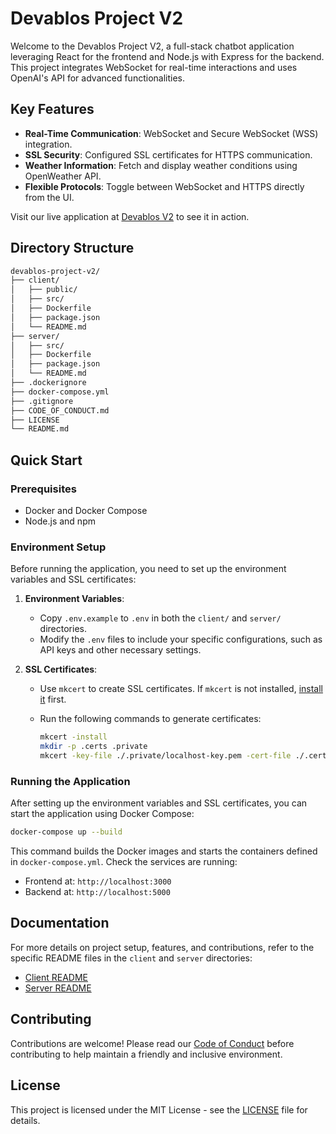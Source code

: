 # Devablos Project V2

Welcome to the Devablos Project V2, a full-stack chatbot application leveraging React for the frontend and Node.js with Express for the backend. This project integrates WebSocket for real-time interactions and uses OpenAI's API for advanced functionalities.

## Key Features

- **Real-Time Communication**: WebSocket and Secure WebSocket (WSS) integration.
- **SSL Security**: Configured SSL certificates for HTTPS communication.
- **Weather Information**: Fetch and display weather conditions using OpenWeather API.
- **Flexible Protocols**: Toggle between WebSocket and HTTPS directly from the UI.

Visit our live application at [Devablos V2](https://devablos-v2.azurewebsites.net/) to see it in action.

## Directory Structure

```txt
devablos-project-v2/
├── client/
│   ├── public/
│   ├── src/
│   ├── Dockerfile
│   ├── package.json
│   └── README.md
├── server/
│   ├── src/
│   ├── Dockerfile
│   ├── package.json
│   └── README.md
├── .dockerignore
├── docker-compose.yml
├── .gitignore
├── CODE_OF_CONDUCT.md
├── LICENSE
└── README.md
```

## Quick Start

### Prerequisites

- Docker and Docker Compose
- Node.js and npm

### Environment Setup

Before running the application, you need to set up the environment variables and SSL certificates:

1. **Environment Variables**:
   - Copy `.env.example` to `.env` in both the `client/` and `server/` directories.
   - Modify the `.env` files to include your specific configurations, such as API keys and other necessary settings.

2. **SSL Certificates**:
   - Use `mkcert` to create SSL certificates. If `mkcert` is not installed, [install it](https://github.com/FiloSottile/mkcert) first.
   - Run the following commands to generate certificates:

     ```bash
     mkcert -install
     mkdir -p .certs .private
     mkcert -key-file ./.private/localhost-key.pem -cert-file ./.certs/localhost.pem localhost 127.0.0.1 ::1
     ```

### Running the Application

After setting up the environment variables and SSL certificates, you can start the application using Docker Compose:

```bash
docker-compose up --build
```

This command builds the Docker images and starts the containers defined in `docker-compose.yml`. Check the services are running:

- Frontend at: `http://localhost:3000`
- Backend at: `http://localhost:5000`

## Documentation

For more details on project setup, features, and contributions, refer to the specific README files in the `client` and `server` directories:

- [Client README](client/README.md)
- [Server README](server/README.md)

## Contributing

Contributions are welcome! Please read our [Code of Conduct](CODE_OF_CONDUCT.md) before contributing to help maintain a friendly and inclusive environment.

## License

This project is licensed under the MIT License - see the [LICENSE](LICENSE) file for details.
